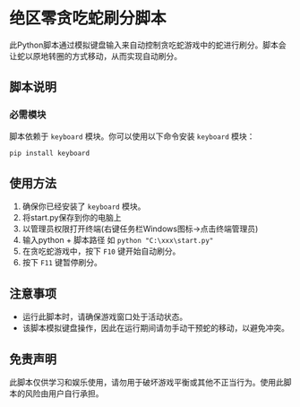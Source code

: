 # 绝区零贪吃蛇刷分脚本

此Python脚本通过模拟键盘输入来自动控制贪吃蛇游戏中的蛇进行刷分。脚本会让蛇以原地转圈的方式移动，从而实现自动刷分。

## 脚本说明

### 必需模块

脚本依赖于 `keyboard` 模块。你可以使用以下命令安装 `keyboard` 模块：

```sh
pip install keyboard
```

## 使用方法

1. 确保你已经安装了 `keyboard` 模块。
2. 将start.py保存到你的电脑上
3. 以管理员权限打开终端(右键任务栏Windows图标->点击终端管理员)
4. 输入python + 脚本路径 如 `python "C:\xxx\start.py"`
5. 在贪吃蛇游戏中，按下 `F10` 键开始自动刷分。
6. 按下 `F11` 键暂停刷分。

## 注意事项

- 运行此脚本时，请确保游戏窗口处于活动状态。
- 该脚本模拟键盘操作，因此在运行期间请勿手动干预蛇的移动，以避免冲突。

## 免责声明

此脚本仅供学习和娱乐使用，请勿用于破坏游戏平衡或其他不正当行为。使用此脚本的风险由用户自行承担。
